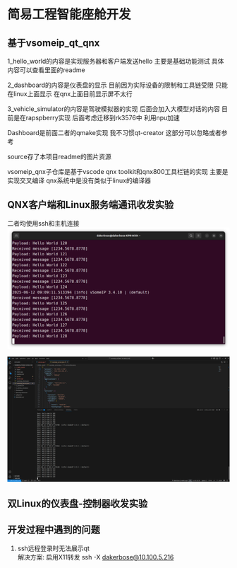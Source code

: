 
# 简易工程智能座舱开发
## 基于vsomeip_qt_qnx

1_hello_world的内容是实现服务器和客户端发送hello 主要是基础功能测试 具体内容可以查看里面的readme

2_dashboard的内容是仪表盘的显示 目前因为实际设备的限制和工具链受限 只能在linux上面显示 在qnx上面目前显示屏不太行

3_vehicle_simulator的内容是驾驶模拟器的实现 后面会加入大模型对话的内容 目前是在rapspberry实现 后面考虑迁移到rk3576中 利用npu加速

Dashboard是前面二者的qmake实现 我不习惯qt-creator 这部分可以忽略或者参考

source存了本项目readme的图片资源

vsomeip_qnx子仓库是基于vscode qnx toolkit和qnx800工具栏链的实现 主要是实现交叉编译 qnx系统中是没有类似于linux的编译器

## QNX客户端和Linux服务端通讯收发实验
二者均使用ssh和主机连接
![](source/qnx_client.png)

![](source/linux_server.png)

## 双Linux的仪表盘-控制器收发实验

## 开发过程中遇到的问题

1. ssh远程登录时无法展示qt  
   解决方案:  启用X11转发
            ssh -X dakerbose@10.100.5.216